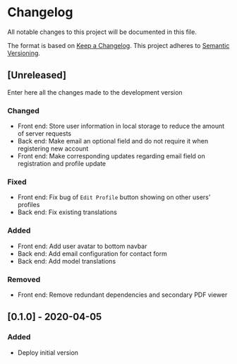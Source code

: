 # Changelog

All notable changes to this project will be documented in this file.

The format is based on [Keep a Changelog](https://keepachangelog.com/en/1.0.0/).
This project adheres to [Semantic Versioning](https://semver.org/spec/v2.0.0.html).

## [Unreleased]

Enter here all the changes made to the development version

### Changed

- Front end: Store user information in local storage to reduce the amount of server requests
- Back end: Make email an optional field and do not require it when registering new account
- Front end: Make corresponding updates regarding email field on registration and profile update

### Fixed

- Front end: Fix bug of `Edit Profile` button showing on other users' profiles
- Back end: Fix existing translations

### Added

- Front end: Add user avatar to bottom navbar
- Back end: Add email configuration for contact form
- Back end: Add model translations

### Removed

- Front end: Remove redundant dependencies and secondary PDF viewer

## [0.1.0] - 2020-04-05

### Added

- Deploy initial version
